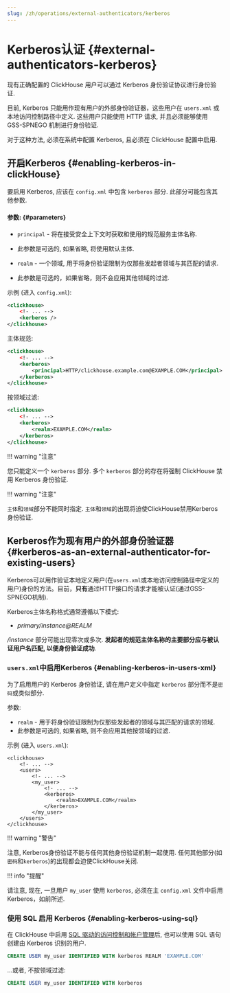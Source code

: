 ```yaml
---
slug: /zh/operations/external-authenticators/kerberos
---
```

# Kerberos认证 {#external-authenticators-kerberos} 

现有正确配置的 ClickHouse 用户可以通过 Kerberos 身份验证协议进行身份验证.

目前, Kerberos 只能用作现有用户的外部身份验证器，这些用户在 `users.xml` 或本地访问控制路径中定义.
这些用户只能使用 HTTP 请求, 并且必须能够使用 GSS-SPNEGO 机制进行身份验证.

对于这种方法, 必须在系统中配置 Kerberos, 且必须在 ClickHouse 配置中启用.

## 开启Kerberos {#enabling-kerberos-in-clickHouse}
要启用 Kerberos, 应该在 `config.xml` 中包含 `kerberos` 部分. 此部分可能包含其他参数.

#### 参数: {#parameters}
- `principal` - 将在接受安全上下文时获取和使用的规范服务主体名称.
- 此参数是可选的, 如果省略, 将使用默认主体.

- `realm` - 一个领域, 用于将身份验证限制为仅那些发起者领域与其匹配的请求.

- 此参数是可选的，如果省略，则不会应用其他领域的过滤.

示例 (进入 `config.xml`):
```xml
<clickhouse>
    <!- ... -->
    <kerberos />
</clickhouse>
```

主体规范:
```xml
<clickhouse>
    <!- ... -->
    <kerberos>
        <principal>HTTP/clickhouse.example.com@EXAMPLE.COM</principal>
    </kerberos>
</clickhouse>
```

按领域过滤:
```xml
<clickhouse>
    <!- ... -->
    <kerberos>
        <realm>EXAMPLE.COM</realm>
    </kerberos>
</clickhouse>
```

!!! warning "注意"

您只能定义一个 `kerberos` 部分. 多个 `kerberos` 部分的存在将强制 ClickHouse 禁用 Kerberos 身份验证.

!!! warning "注意"

`主体`和`领域`部分不能同时指定. `主体`和`领域`的出现将迫使ClickHouse禁用Kerberos身份验证.

## Kerberos作为现有用户的外部身份验证器 {#kerberos-as-an-external-authenticator-for-existing-users}
Kerberos可以用作验证本地定义用户(在`users.xml`或本地访问控制路径中定义的用户)身份的方法。目前，**只有**通过HTTP接口的请求才能被认证(通过GSS-SPNEGO机制).

Kerberos主体名称格式通常遵循以下模式:
- *primary/instance@REALM*

*/instance* 部分可能出现零次或多次. **发起者的规范主体名称的主要部分应与被认证用户名匹配, 以便身份验证成功**.

### `users.xml`中启用Kerberos {#enabling-kerberos-in-users-xml}
为了启用用户的 Kerberos 身份验证, 请在用户定义中指定 `kerberos` 部分而不是`密码`或类似部分.

参数:
- `realm` - 用于将身份验证限制为仅那些发起者的领域与其匹配的请求的领域.
- 此参数是可选的, 如果省略, 则不会应用其他按领域的过滤.

示例 (进入 `users.xml`):
```
<clickhouse>
    <!- ... -->
    <users>
        <!- ... -->
        <my_user>
            <!- ... -->
            <kerberos>
                <realm>EXAMPLE.COM</realm>
            </kerberos>
        </my_user>
    </users>
</clickhouse>
```

!!! warning "警告"

注意, Kerberos身份验证不能与任何其他身份验证机制一起使用. 任何其他部分(如`密码`和`kerberos`)的出现都会迫使ClickHouse关闭.

!!! info "提醒"

请注意, 现在, 一旦用户 `my_user` 使用 `kerberos`, 必须在主 `config.xml` 文件中启用 Kerberos，如前所述.

### 使用 SQL 启用 Kerberos {#enabling-kerberos-using-sql}
在 ClickHouse 中启用 [SQL 驱动的访问控制和帐户管理](/operations/access-rights)后, 也可以使用 SQL 语句创建由 Kerberos 识别的用户.

```sql
CREATE USER my_user IDENTIFIED WITH kerberos REALM 'EXAMPLE.COM'
```

...或者, 不按领域过滤:
```sql
CREATE USER my_user IDENTIFIED WITH kerberos
```
